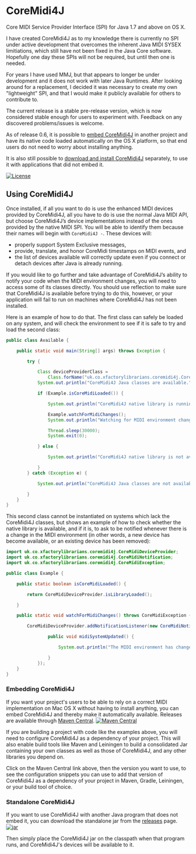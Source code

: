 # CoreMidi4J
Core MIDI Service Provider Interface (SPI) for Java 1.7 and above on OS X.

I have created CoreMidi4J as to my knowledge there is currently no SPI
under active development that overcomes the inherent Java MIDI SYSEX
limitiations, which still have not been fixed in the Java Core
software. Hopefully one day these SPIs will not be required, but until
then one is needed.

For years I have used MMJ, but that appears to longer be under
development and it does not work with later Java Runtimes. After
looking around for a replacement, I decided it was necessary to create
my own "lightweight" SPI, and that I would make it publicly available
for others to contribute to.

The current release is a stable pre-release version, which is
now considered stable enough for users to experiment with. Feedback on
any discovered problems/issues is welcome.

As of release 0.6, it is possible to
[embed CoreMidi4J](#embedding-coremidi4j) in another project and have
its native code loaded automatically on the OS X platform, so that end
users do not need to worry about installing anything.

It is also still possible to
[download and install CoreMidi4J](#standalone-coremidi4j) separately,
to use it with applications that did not embed it.

[![License](https://img.shields.io/badge/License-Eclipse%20Public%20License%201.0-blue.svg)](#license)

## Using CoreMidi4J

Once installed, if all you want to do is use the enhanced MIDI devices
provided by CoreMidi4J, all you have to do is use the normal Java MIDI
API, but choose CoreMidi4J&rsquo;s device implementations instead of the
ones provided by the native MIDI SPI. You will be able to identify
them because their names will begin with `CoreMidi4J -`. These devices
will:

* properly support System Exclusive messages,
* provide, translate, and honor CoreMidi timestamps on MIDI events,
  and
* the list of devices available will correctly update even if you
  connect or detach devices after Java is already running.

If you would like to go further and take advantage of
CoreMidi4J&rsquo;s ability to notify your code when the MIDI
environment changes, you will need to access some of its classes
directly. You should use reflection to make sure that CoreMidi4J is
available before trying to do this, however, or your application will
fail to run on machines where CoreMidi4J has not been installed.

Here is an example of how to do that. The first class can safely be
loaded on any system, and will check the environment to see if it is
safe to try and load the second class:

```java
public class Available {

    public static void main(String[] args) throws Exception {

        try {

            Class deviceProviderClass =
                Class.forName("uk.co.xfactorylibrarians.coremidi4j.CoreMidiDeviceProvider");
            System.out.println("CoreMidi4J Java classes are available.");

            if (Example.isCoreMidiLoaded()) {

                System.out.println("CoreMidi4J native library is running.");

                Example.watchForMidiChanges();
                System.out.println("Watching for MIDI environment changes for thirty seconds.");

                Thread.sleep(30000);
                System.exit(0);

            } else {

                System.out.println("CoreMidi4J native library is not available.");

            }
        } catch (Exception e) {

            System.out.println("CoreMidi4J Java classes are not available.");

        }
    }
}
```

This second class cannot be instantiated on systems which lack the
CoreMidi4J classes, but shows an example of how to check whether the
native library is available, and if it is, to ask to be notified
whenever there is a change in the MIDI environment (in other words, a
new device has become available, or an existing device has been
removed):

```java
import uk.co.xfactorylibrarians.coremidi4j.CoreMidiDeviceProvider;
import uk.co.xfactorylibrarians.coremidi4j.CoreMidiNotification;
import uk.co.xfactorylibrarians.coremidi4j.CoreMidiException;

public class Example {

    public static boolean isCoreMidiLoaded() {

        return CoreMidiDeviceProvider.isLibraryLoaded();

    }

    public static void watchForMidiChanges() throws CoreMidiException {

        CoreMidiDeviceProvider.addNotificationListener(new CoreMidiNotification() {

                public void midiSystemUpdated() {

                    System.out.println("The MIDI environment has changed.");

                }
            });
    }
}
```

### Embedding CoreMidi4J

If you want your project's users to be able to rely on a correct MIDI
implementation on Mac OS X without having to install anything, you can
embed CoreMidi4J and thereby make it automatically available. Releases
are available through
[Maven Central](http://search.maven.org/#search%7Cgav%7C1%7Cg%3A%22uk.co.xfactory-librarians%22%20AND%20a%3A%22coremidi4j%22).
[![Maven Central](https://img.shields.io/maven-central/v/uk.co.xfactory-librarians/coremidi4j.svg)](http://search.maven.org/#search%7Cgav%7C1%7Cg%3A%22uk.co.xfactory-librarians%22%20AND%20a%3A%22coremidi4j%22)


If you are building a project with code like the examples above, you
will need to configure CoreMidi4J as a dependency of your project.
This will also enable build tools like Maven and Leiningen to build a
consolidated Jar containing your own classes as well as those of
CoreMidi4J, and any other libraries you depend on.

Click on the Maven Central link above, then the version you want to
use, to see the configuration snippets you can use to add that version
of CoreMidi4J as a dependency of your project in Maven, Gradle,
Leiningen, or your build tool of choice.

### Standalone CoreMidi4J

If you want to use CoreMidi4J with another Java program that does not
embed it, you can download the standalone jar from the
[releases](https://github.com/DerekCook/CoreMidi4J/releases) page.
[![jar](https://img.shields.io/github/downloads/DerekCook/CoreMidi4J/total.svg)](https://github.com/DerekCook/CoreMidi4J/releases)

Then simply place the CoreMidi4J jar on the classpath when that
program runs, and CoreMidi4J's devices will be available to it.
